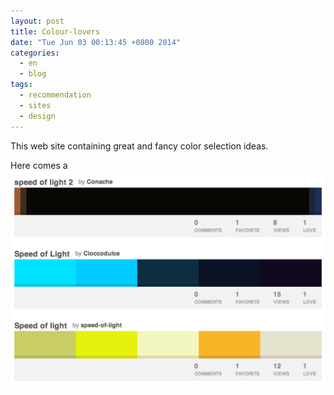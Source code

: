 ```yaml
---
layout: post
title: Colour-lovers
date: "Tue Jun 03 00:13:45 +0800 2014"
categories:
  - en
  - blog
tags:
  - recommendation
  - sites
  - design
---
```


This web site containing great and fancy color selection ideas.

Here comes a ![palette](/img/misc/speed-of-light-palette.png 'cool')

[ColourLovers]: http://www.colourlovers.com/


